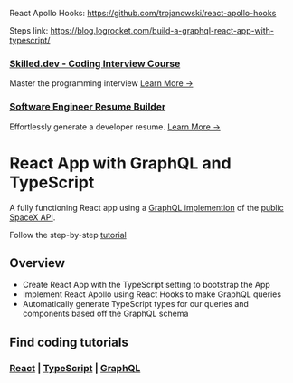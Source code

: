 React Apollo Hooks: https://github.com/trojanowski/react-apollo-hooks

Steps link: https://blog.logrocket.com/build-a-graphql-react-app-with-typescript/

### [Skilled.dev - Coding Interview Course](https://skilled.dev)
Master the programming interview [Learn More →](https://skilled.dev)

### [Software Engineer Resume Builder](https://gitconnected.com/resume-builder)
Effortlessly generate a developer resume. [Learn More →](https://gitconnected.com/resume-builder)

# React App with GraphQL and TypeScript

A fully functioning React app using a [GraphQL implemention](https://spacexdata.herokuapp.com/graphql) of the [public SpaceX API](https://docs.spacexdata.com/).

Follow the step-by-step [tutorial](https://levelup.gitconnected.com/build-a-graphql-react-app-with-typescript-9661f908b26?source=friends_link&sk=efe66b87d9f785c04b3e68f05ed25b7d)

## Overview

- Create React App with the TypeScript setting to bootstrap the App
- Implement React Apollo using React Hooks to make GraphQL queries
- Automatically generate TypeScript types for our queries and components based off the GraphQL schema

## Find coding tutorials

### [React](https://gitconnected.com/learn/react) | [TypeScript](https://gitconnected.com/learn/typescript) | [GraphQL](https://gitconnected.com/learn/graphql)
